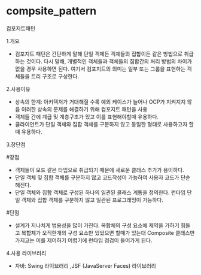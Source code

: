 # compsite_pattern
컴포지트패턴

1.개요

 - 컴포지트 패턴은 간단하게 말해 단일 객체든 객체들의 집합이든 같은 방법으로 취급하는 것이다. 다시 말해,
  개별적인 객체들과 객체들의 집합간의 처리 방법의 차이가 없을 경우 사용하면 된다. 여기서 컴포지트의 의미는 일부 또는 그룹을 표현하는 객체들을 
  트리 구조로 구성한다.

2.사용이유
 
 - 상속의 한계: 아키텍처가 거대해질 수록 예외 케이스가 늘어나 OCP가 지켜지지 않음 이러한 상속의 문제를 해결하기 위해 컴포지트 패턴을 사용
 - 객체들 간에 계급 및 계층구조가 있고 이를 표현해야할때 유용하다.
 - 클라이언트가 단일 객체와 집합 객체를 구분하지 않고 동일한 형태로 사용하고자 할때 유용하다.

3.장단점

 #장점 
 
 - 객체들이 모드 같은 타입으로 취급되기 때문에 새로운 클래스 추가가 용이하다.
 - 단일 객체 및 집합 객체를 구분하지 않고 코드작성이 가능하여 사용자 코드가 단순해진다.
 - 단일 객체와 집합 객체로 구성된 하나의 일관된 클래스 계통을 정의한다. 런타임 단일 객체와 집합 객체를 구분하지 않고 일관된 프로그래밍이 가능하다.
 
 #단점 
 
 - 설계가 지나치게 범용성을 많이 가진다. 복합체의 구성 요소에 제약을 가하기 힘들고 복합체가 오직한개의 구성 요소만 있었으면 할때가 있는대 Composite 클래스만 가지고는 
  이를 제어하기 어렵기에 런타임 점검이 들어가게 된다. 


4.사용 라이브러리

 - 자바: Swing 라이브러리 ,JSF (JavaServer Faces) 라이브러리
